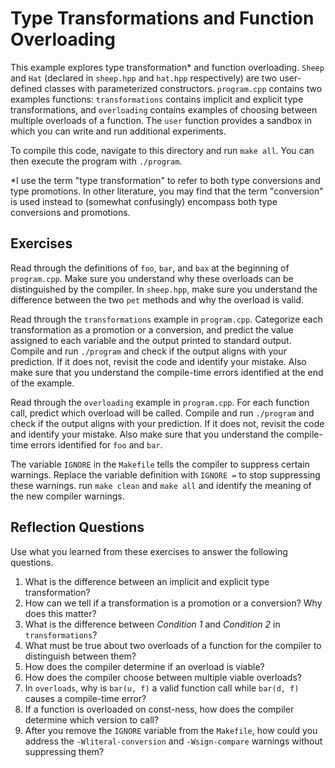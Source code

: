 # Type Transformations and Function Overloading
This example explores type transformation* and function overloading.  `Sheep` and `Hat` (declared in `sheep.hpp` and `hat.hpp` respectively) are two user-defined classes with parameterized constructors.  `program.cpp` contains two examples functions: `transformations` contains implicit and explicit type transformations, and `overloading` contains examples of choosing between multiple overloads of a function.  The `user` function provides a sandbox in which you can write and run additional experiments.

To compile this code, navigate to this directory and run `make all`.  You can then execute the program with `./program`.

*I use the term "type transformation" to refer to both type conversions and type promotions. In other literature, you may find that the term "conversion" is used instead to (somewhat confusingly) encompass both type conversions and promotions. 

## Exercises
Read through the definitions of `foo`, `bar`, and `bax` at the beginning of `program.cpp`.  Make sure you understand why these overloads can be distinguished by the compiler.  In `sheep.hpp`, make sure you understand the difference between the two `pet` methods and why the overload is valid.

Read through the `transformations` example in `program.cpp`.  Categorize each transformation as a promotion or a conversion, and predict the value assigned to each variable and the output printed to standard output.  Compile and run `./program` and check if the output aligns with your prediction.  If it does not, revisit the code and identify your mistake.  Also make sure that you understand the compile-time errors identified at the end of the example. 

Read through the `overloading` example in `program.cpp`.  For each function call, predict which overload will be called.  Compile and run `./program` and check if the output aligns with your prediction.  If it does not, revisit the code and identify your mistake.  Also make sure that you understand the compile-time errors identified for `foo` and `bar`.

The variable `IGNORE` in the `Makefile` tells the compiler to suppress certain warnings.  Replace the variable definition with `IGNORE =` to stop suppressing these warnings.  run `make clean` and `make all` and identify the meaning of the new compiler warnings.

## Reflection Questions
Use what you learned from these exercises to answer the following questions.
1. What is the difference between an implicit and explicit type transformation?
2. How can we tell if a transformation is a promotion or a conversion?  Why does this matter?
3. What is the difference between *Condition 1* and *Condition 2* in `transformations`?
4. What must be true about two overloads of a function for the compiler to distinguish between them?
5. How does the compiler determine if an overload is viable?
6. How does the compiler choose between multiple viable overloads?
7. In `overloads`, why is `bar(u, f)` a valid function call while `bar(d, f)` causes a compile-time error?
8. If a function is overloaded on const-ness, how does the compiler determine which version to call?
9. After you remove the `IGNORE` variable from the `Makefile`, how could you address the `-Wliteral-conversion` and `-Wsign-compare` warnings without suppressing them?
